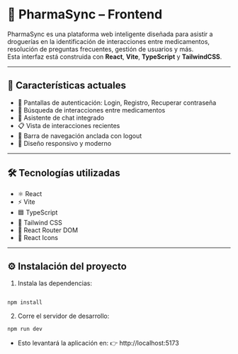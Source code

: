# 💊 PharmaSync – Frontend

PharmaSync es una plataforma web inteligente diseñada para asistir a droguerías en la identificación de interacciones entre medicamentos, resolución de preguntas frecuentes, gestión de usuarios y más.  
Esta interfaz está construida con **React**, **Vite**, **TypeScript** y **TailwindCSS**.

---

## 🚀 Características actuales

- 🔐 Pantallas de autenticación: Login, Registro, Recuperar contraseña  
- 🧪 Búsqueda de interacciones entre medicamentos  
- 💬 Asistente de chat integrado  
- 📋 Vista de interacciones recientes  
- 🧭 Barra de navegación anclada con logout  
- 🌙 Diseño responsivo y moderno  

---

## 🛠️ Tecnologías utilizadas

- ⚛️ React  
- ⚡ Vite  
- 🟦 TypeScript  
- 🎨 Tailwind CSS  
- 🔗 React Router DOM  
- 🧩 React Icons  

---

## ⚙️ Instalación del proyecto

1. Instala las dependencias:

```bash

npm install
```
2. Corre el servidor de desarrollo:

```bash
npm run dev
```
- Esto levantará la aplicación en: 👉 http://localhost:5173
